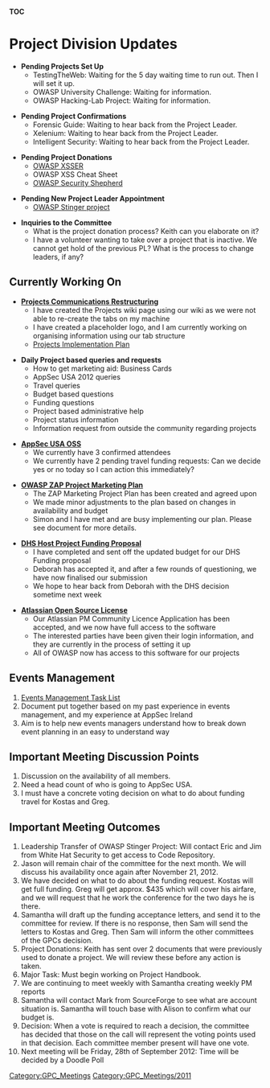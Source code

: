 __TOC__

# Project Division Updates

  - **Pending Projects Set Up**
      - TestingTheWeb: Waiting for the 5 day waiting time to run out.
        Then I will set it up.
      - OWASP University Challenge: Waiting for information.
      - OWASP Hacking-Lab Project: Waiting for information.

<!-- end list -->

  - **Pending Project Confirmations**
      - Forensic Guide: Waiting to hear back from the Project Leader.
      - Xelenium: Waiting to hear back from the Project Leader.
      - Intelligent Security: Waiting to hear back from the Project
        Leader.

<!-- end list -->

  - **Pending Project Donations**
      - [OWASP XSSER](OWASP_XSSER "wikilink")
      - OWASP XSS Cheat Sheet
      - [OWASP Security Shepherd](OWASP_Security_Shepherd "wikilink")

<!-- end list -->

  - **Pending New Project Leader Appointment**
      - [OWASP Stinger project](OWASP_Stinger_project "wikilink")

<!-- end list -->

  - **Inquiries to the Committee**
      - What is the project donation process? Keith can you elaborate on
        it?
      - I have a volunteer wanting to take over a project that is
        inactive. We cannot get hold of the previous PL? What is the
        process to change leaders, if any?

## Currently Working On

  - **[Projects Communications
    Restructuring](https://www.owasp.org/index.php/Test2test)**
      - I have created the Projects wiki page using our wiki as we were
        not able to re-create the tabs on my machine
      - I have created a placeholder logo, and I am currently working on
        organising information using our tab structure
      - [Projects Implementation
        Plan](https://docs.google.com/a/owasp.org/document/d/1dN-6GrwN-FB3Im0Ggj5dlVmxZNLs0IUigQegP1eSd8Q/edit#)

<!-- end list -->

  - **Daily Project based queries and requests**
      - How to get marketing aid: Business Cards
      - AppSec USA 2012 queries
      - Travel queries
      - Budget based questions
      - Funding questions
      - Project based administrative help
      - Project status information
      - Information request from outside the community regarding
        projects

<!-- end list -->

  - **[AppSec USA
    OSS](https://docs.google.com/a/owasp.org/document/d/1xek9eZqAAt-koEuhOcXE9PoVCsAZ1WZJJoLzVMVj2Ew/edit)**
      - We currently have 3 confirmed attendees
      - We currently have 2 pending travel funding requests: Can we
        decide yes or no today so I can action this immediately?

<!-- end list -->

  - **[OWASP ZAP Project Marketing
    Plan](https://docs.google.com/a/owasp.org/document/d/17lUJirJviEh3P-5QBcaLZnVwiniNfJORfW8Rba3-pZo/edit)**
      - The ZAP Marketing Project Plan has been created and agreed upon
      - We made minor adjustments to the plan based on changes in
        availability and budget
      - Simon and I have met and are busy implementing our plan. Please
        see document for more details.

<!-- end list -->

  - **[DHS Host Project Funding
    Proposal](https://docs.google.com/a/owasp.org/document/d/1MA3TI5ssclxvheV8At_ffu2Fuic55SDpOokS3AOvBUc/edit#bookmark=id.ceef3790c8d6)**
      - I have completed and sent off the updated budget for our DHS
        Funding proposal
      - Deborah has accepted it, and after a few rounds of questioning,
        we have now finalised our submission
      - We hope to hear back from Deborah with the DHS decision sometime
        next week

<!-- end list -->

  - **[Atlassian Open Source
    License](https://docs.google.com/a/owasp.org/document/d/1f83ShmjwLpmybSVJIBhEXDxTrKuNcIPO3ok0ubAs4t8/edit)**
      - Our Atlassian PM Community Licence Application has been
        accepted, and we now have full access to the software
      - The interested parties have been given their login information,
        and they are currently in the process of setting it up
      - All of OWASP now has access to this software for our projects

## Events Management

1.  [Events Management Task
    List](https://docs.google.com/a/owasp.org/document/d/1IY8-kygJYGrrfFwx2ySKB2IJzyXDa5YthdG4tgaNRbc/edit)
2.  Document put together based on my past experience in events
    management, and my experience at AppSec Ireland
3.  Aim is to help new events managers understand how to break down
    event planning in an easy to understand way

## Important Meeting Discussion Points

1.  Discussion on the availability of all members.
2.  Need a head count of who is going to AppSec USA.
3.  I must have a concrete voting decision on what to do about funding
    travel for Kostas and Greg.

## Important Meeting Outcomes

1.  Leadership Transfer of OWASP Stinger Project: Will contact Eric and
    Jim from White Hat Security to get access to Code Repository.
2.  Jason will remain chair of the committee for the next month. We will
    discuss his availability once again after November 21, 2012.
3.  We have decided on what to do about the funding request. Kostas will
    get full funding. Greg will get approx. $435 which will cover his
    airfare, and we will request that he work the conference for the two
    days he is there.
4.  Samantha will draft up the funding acceptance letters, and send it
    to the committee for review. If there is no response, then Sam will
    send the letters to Kostas and Greg. Then Sam will inform the other
    committees of the GPCs decision.
5.  Project Donations: Keith has sent over 2 documents that were
    previously used to donate a project. We will review these before any
    action is taken.
6.  Major Task: Must begin working on Project Handbook.
7.  We are continuing to meet weekly with Samantha creating weekly PM
    reports
8.  Samantha will contact Mark from SourceForge to see what are account
    situation is. Samantha will touch base with Alison to confirm what
    our budget is.
9.  Decision: When a vote is required to reach a decision, the committee
    has decided that those on the call will represent the voting points
    used in that decision. Each committee member present will have one
    vote.
10. Next meeting will be Friday, 28th of September 2012: Time will be
    decided by a Doodle Poll

[Category:GPC_Meetings](Category:GPC_Meetings "wikilink")
[Category:GPC_Meetings/2011](Category:GPC_Meetings/2011 "wikilink")